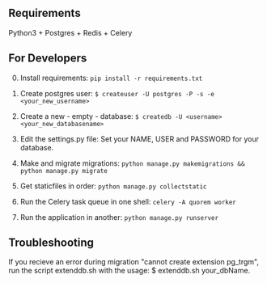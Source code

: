## Requirements
Python3 + Postgres + Redis + Celery


## For Developers
0) Install requirements:
`pip install -r requirements.txt`


1) Create postgres user:
`$ createuser -U postgres -P -s -e <your_new_username>`


2) Create a new - empty - database:
`$ createdb -U <username> <your_new_databasename>`


3) Edit the settings.py file:
Set your NAME, USER and PASSWORD for your database.


4) Make and migrate migrations:
`python manage.py makemigrations && python manage.py migrate`


5) Get staticfiles in order:
`python manage.py collectstatic`

6) Run the Celery task queue in one shell:
`celery -A quorem worker`

7) Run the application in another:
`python manage.py runserver`

## Troubleshooting
If you recieve an error during migration "cannot create extension pg_trgm", run the script
extenddb.sh with the usage:
$ extenddb.sh your_dbName.


